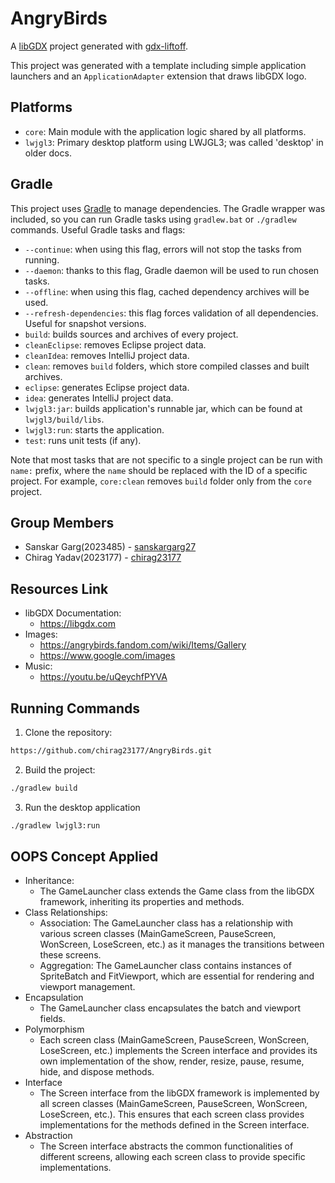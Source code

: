 # AngryBirds

A [libGDX](https://libgdx.com/) project generated with [gdx-liftoff](https://github.com/libgdx/gdx-liftoff).

This project was generated with a template including simple application launchers and an `ApplicationAdapter` extension that draws libGDX logo.

## Platforms

- `core`: Main module with the application logic shared by all platforms.
- `lwjgl3`: Primary desktop platform using LWJGL3; was called 'desktop' in older docs.

## Gradle

This project uses [Gradle](https://gradle.org/) to manage dependencies.
The Gradle wrapper was included, so you can run Gradle tasks using `gradlew.bat` or `./gradlew` commands.
Useful Gradle tasks and flags:

- `--continue`: when using this flag, errors will not stop the tasks from running.
- `--daemon`: thanks to this flag, Gradle daemon will be used to run chosen tasks.
- `--offline`: when using this flag, cached dependency archives will be used.
- `--refresh-dependencies`: this flag forces validation of all dependencies. Useful for snapshot versions.
- `build`: builds sources and archives of every project.
- `cleanEclipse`: removes Eclipse project data.
- `cleanIdea`: removes IntelliJ project data.
- `clean`: removes `build` folders, which store compiled classes and built archives.
- `eclipse`: generates Eclipse project data.
- `idea`: generates IntelliJ project data.
- `lwjgl3:jar`: builds application's runnable jar, which can be found at `lwjgl3/build/libs`.
- `lwjgl3:run`: starts the application.
- `test`: runs unit tests (if any).

Note that most tasks that are not specific to a single project can be run with `name:` prefix, where the `name` should be replaced with the ID of a specific project.
For example, `core:clean` removes `build` folder only from the `core` project.

## Group Members
- Sanskar Garg(2023485) - [sanskargarg27](https://github.com/sanskargarg27)
- Chirag Yadav(2023177) - [chirag23177](https://github.com/chirag23177)
## Resources Link
- libGDX Documentation:
    - https://libgdx.com
- Images:
    - https://angrybirds.fandom.com/wiki/Items/Gallery
    - https://www.google.com/images
- Music:
    - https://youtu.be/uQeychfPYVA

## Running Commands

1. Clone the repository:
 ```bash
https://github.com/chirag23177/AngryBirds.git
 ```
2. Build the project:
```bash
./gradlew build
```
3. Run the desktop application
```bash
./gradlew lwjgl3:run
```

## OOPS Concept Applied
- Inheritance: 
  - The GameLauncher class extends the Game class from the libGDX framework, inheriting its properties and methods.  
- Class Relationships:
  - Association: The GameLauncher class has a relationship with various screen classes (MainGameScreen, PauseScreen, WonScreen, LoseScreen, etc.) as it manages the transitions between these screens.
  - Aggregation: The GameLauncher class contains instances of SpriteBatch and FitViewport, which are essential for rendering and viewport management.
- Encapsulation
  - The GameLauncher class encapsulates the batch and viewport fields.  
- Polymorphism
  - Each screen class (MainGameScreen, PauseScreen, WonScreen, LoseScreen, etc.) implements the Screen interface and provides its own implementation of the show, render, resize, pause, resume, hide, and dispose methods.  
- Interface
  - The Screen interface from the libGDX framework is implemented by all screen classes (MainGameScreen, PauseScreen, WonScreen, LoseScreen, etc.). This ensures that each screen class provides implementations for the methods defined in the Screen interface.  
- Abstraction
  - The Screen interface abstracts the common functionalities of different screens, allowing each screen class to provide specific implementations.
